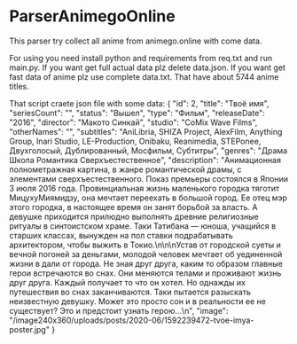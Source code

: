 # ParserAnimegoOnline

This parser try collect all anime from animego.online with come data.

For using you need install python and requirements from req.txt and run main.py. If you want get full actual data plz delete data.json. If you want get fast data of anime plz use complete data.txt. That have about 5744 anime titles.

That script craete json file with some data:
{
    "id": 2,
    "title": "Твоё имя",
    "seriesCount": "",
    "status": "Вышел",
    "type": "Фильм",
    "releaseDate": "2016",
    "director": "Макото Синкай",
    "studio": "CoMix Wave Films",
    "otherNames": "",
    "subtitles": "AniLibria, SHIZA Project, AlexFilm, Anything Group, Inari Studio, LE-Production, Onibaku, Reanimedia, STEPonee, Двухголосый, Дублированный, Мосфильм, Субтитры",
    "genres": "Драма Школа Романтика Сверхъестественное",
    "description": "Анимационная полнометражная картина, в жанре романтической драмы, с элементами сверхъестественного. Показ премьеры состоялся в Японии 3 июля 2016 года. Провинциальная жизнь маленького городка тяготит МицухуМиямидзу, она мечтает переехать в большой город. Ее отец мэр этого городка, в настоящее время он занят борьбой за власть. А девушке приходится прилюдно выполнять древние религиозные ритуалы в синтоистском храме. Таки Татибана — юноша, учащийся в старших классах, вынужден на пол ставки подрабатывать архитектором, чтобы выжить в Токио.\n\n\nУстав от городской суеты и вечной погоней за деньгами, молодой человек мечтает об уединенной жизни в дали от города. Не зная друг друга, каким то образом главные герои встречаются во снах. Они меняются телами и проживают жизнь друг друга. Каждый получает то что он хотел. Но однажды их путешествия во снах заканчиваются. Таки пытается разыскать неизвестную девушку. Может это просто сон и в реальности ее не существует? Это и предстоит узнать герою...\n",
    "image": "/image240x360/uploads/posts/2020-06/1592239472-tvoe-imya-poster.jpg"
}
